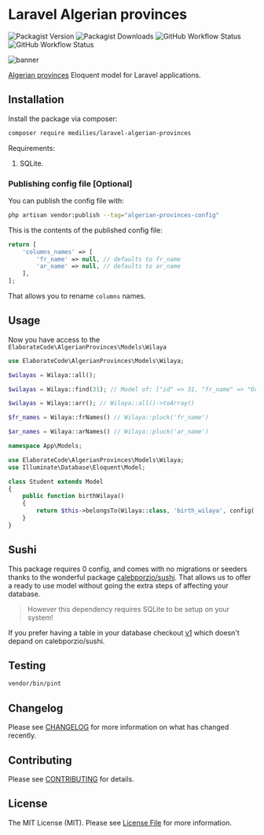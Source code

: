 # Laravel Algerian provinces

![Packagist Version](https://img.shields.io/packagist/v/elaborate-code/laravel-algerian-provinces?style=for-the-badge)
![Packagist Downloads](https://img.shields.io/packagist/dt/elaborate-code/laravel-algerian-provinces?style=for-the-badge)
![GitHub Workflow Status](https://img.shields.io/github/workflow/status/elaborate-code/laravel-algerian-provinces/run-tests?label=Tests&style=for-the-badge)
![GitHub Workflow Status](https://img.shields.io/github/workflow/status/elaborate-code/laravel-algerian-provinces/Fix%20PHP%20code%20style%20issues?label=Code%20Style&style=for-the-badge)

![banner](https://banners.beyondco.de/Algerian%20provinces.png?theme=dark&packageManager=composer+require&packageName=elaborate-code%2Flaravel-algerian-provinces&pattern=architect&style=style_1&description=A+model+seeded+with+the+58+Algerian+provinces+for+Laravel+apps&md=1&showWatermark=0&fontSize=100px&images=database)

[Algerian provinces](wilayas.md) Eloquent model for Laravel applications.

## Installation

Install the package via composer:

```bash
composer require medilies/laravel-algerian-provinces
```

Requirements:

1. SQLite.

### Publishing config file [Optional]

You can publish the config file with:

```bash
php artisan vendor:publish --tag="algerian-provinces-config"
```

This is the contents of the published config file:

```php
return [
    'columns_names' => [
        'fr_name' => null, // defaults to fr_name
        'ar_name' => null, // defaults to ar_name
    ],
];
```

That allows you to rename `columns` names.

## Usage

Now you have access to the `ElaborateCode\AlgerianProvinces\Models\Wilaya`

```php
use ElaborateCode\AlgerianProvinces\Models\Wilaya;

$wilayas = Wilaya::all();

$wilayas = Wilaya::find(31); // Model of: ["id" => 31, "fr_name" => "Oran", "ar_name" => "وهران"]

$wilayas = Wilaya::arr(); // Wilaya::all()->toArray()

$fr_names = Wilaya::frNames() // Wilaya::pluck('fr_name')

$ar_names = Wilaya::arNames() // Wilaya::pluck('ar_name')
```

```php
namespace App\Models;

use ElaborateCode\AlgerianProvinces\Models\Wilaya;
use Illuminate\Database\Eloquent\Model;

class Student extends Model
{
    public function birthWilaya()
    {
        return $this->belongsTo(Wilaya::class, 'birth_wilaya', config('algerian-provinces.columns_names.fr_name') ?? 'fr_name');
    }
}
```

## Sushi

This package requires 0 config, and comes with no migrations or seeders thanks to the wonderful package [calebporzio/sushi](https://github.com/calebporzio/sushi). That allows us to offer a ready to use model without going the extra steps of affecting your database.

> However this dependency requires SQLite to be setup on your system!

If you prefer having a table in your database checkout [v1](https://github.com/elaborate-code/laravel-algerian-provinces/tree/v1-migration) which doesn't depand on calebporzio/sushi.

## Testing

```bash
vendor/bin/pint
```

## Changelog

Please see [CHANGELOG](CHANGELOG.md) for more information on what has changed recently.

## Contributing

Please see [CONTRIBUTING](CONTRIBUTING.md) for details.

## License

The MIT License (MIT). Please see [License File](LICENSE.md) for more information.
